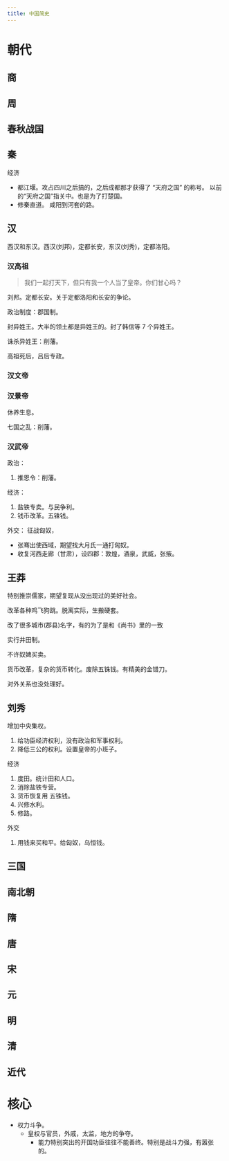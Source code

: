 ```yaml
---
title: 中国简史
---
```


# 朝代
## 商
## 周
## 春秋战国
## 秦

经济
* 都江堰。攻占四川之后搞的，之后成都那才获得了 “天府之国” 的称号。 以前的“天府之国”指关中。也是为了打楚国。
* 修秦直道。 咸阳到河套的路。
  
## 汉
西汉和东汉。西汉(刘邦)，定都长安，东汉(刘秀)，定都洛阳。

### 汉高祖
> 我们一起打天下，但只有我一个人当了皇帝。你们甘心吗？

刘邦。定都长安。关于定都洛阳和长安的争论。

政治制度：郡国制。

封异姓王。大半的领土都是异姓王的。封了韩信等 7 个异姓王。

诛杀异姓王：削藩。

高祖死后，吕后专政。

### 汉文帝

### 汉景帝
休养生息。

七国之乱：削藩。

### 汉武帝
政治：
1. 推恩令：削藩。

经济：
1. 盐铁专卖。与民争利。
2. 钱币改革。五铢钱。

外交：
征战匈奴，
* 张骞出使西域，期望找大月氏一通打匈奴。
* 收复河西走廊（甘肃），设四郡：敦煌，酒泉，武威，张掖。

## 王莽
特别推崇儒家，期望复现从没出现过的美好社会。

改革各种鸡飞狗跳。脱离实际，生搬硬套。

改了很多城市(郡县)名字，有的为了是和《尚书》里的一致

实行井田制。

不许奴婢买卖。

货币改革，复杂的货币转化。废除五铢钱。有精美的金错刀。

对外关系也没处理好。

## 刘秀
增加中央集权。
1. 给功臣经济权利，没有政治和军事权利。
2. 降低三公的权利。设置皇帝的小班子。

经济
1. 度田。统计田和人口。
2. 消除盐铁专营。
3. 货币恢复用 五铢钱。
4. 兴修水利。
5. 修路。

外交
1. 用钱来买和平。给匈奴，乌恒钱。

## 三国
## 南北朝
## 隋
## 唐
## 宋
## 元
## 明
## 清
## 近代


# 核心
* 权力斗争。
  * 皇权与官员，外戚，太监，地方的争夺。
    * 能力特别突出的开国功臣往往不能善终。特别是战斗力强，有嚣张的。
